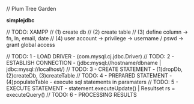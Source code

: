// Plum Tree Garden

**simplejdbc**


// TODO: XAMPP
// (1) create db
// (2) create table
// (3) define column -> fn, ln, email, date
// (4) user account -> privilege -> username / pswd -> grant global access


// TODO: 1 - LOAD DRIVER 		  - (com.mysql.cj.jdbc.Driver)
// TODO: 2 - ESTABLISH CONNECTION - (jdbc:mysql://hostname/dbname | jdbc:mysql://localhost/)
// TODO: 3 - CREATE STATEMENT	  - (1)dropDb, (2)createDb, (3)createTable
// TODO: 4 - PREPARED STATEMENT   - (4)populateTable - execute sql statements in paramaters
// TODO: 5 - EXECUTE STATEMENT    - statement.executeUpdate() | Resultset rs = executeQuery()
// TODO: 6 - PROCESSING RESULTS
